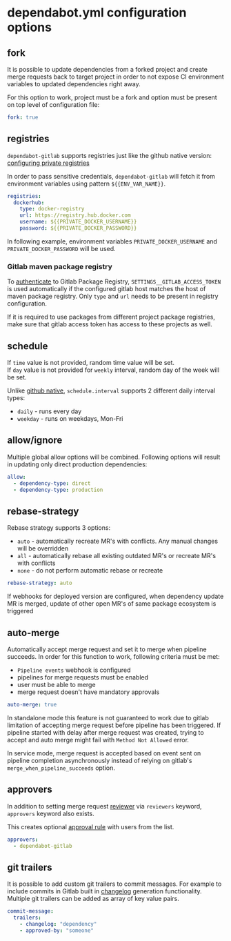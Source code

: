 # dependabot.yml configuration options

## fork

It is possible to update dependencies from a forked project and create merge requests back to target project in order to not expose CI environment variables to updated dependencies right away.

For this option to work, project must be a fork and option must be present on top level of configuration file:

```yml
fork: true
```

## registries

`dependabot-gitlab` supports registries just like the github native version: [configuring private registries](https://docs.github.com/en/code-security/supply-chain-security/keeping-your-dependencies-updated-automatically/configuration-options-for-dependency-updates#configuration-options-for-private-registries)

In order to pass sensitive credentials, `dependabot-gitlab` will fetch it from environment variables using pattern `${{ENV_VAR_NAME}}`.

```yml
registries:
  dockerhub:
    type: docker-registry
    url: https://registry.hub.docker.com
    username: ${{PRIVATE_DOCKER_USERNAME}}
    password: ${{PRIVATE_DOCKER_PASSWORD}}
```

In following example, environment variables `PRIVATE_DOCKER_USERNAME` and `PRIVATE_DOCKER_PASSWORD` will be used.

### Gitlab maven package registry

To [authenticate](https://docs.gitlab.com/ee/user/packages/maven_repository/#authenticate-with-a-personal-access-token-in-maven) to Gitlab Package Registry, `SETTINGS__GITLAB_ACCESS_TOKEN` is used automatically if the configured gitlab host matches the host of maven package registry. Only `type` and `url` needs to be present in registry configuration.

If it is required to use packages from different project package registries, make sure that gitlab access token has access to these projects as well.

## schedule

If `time` value is not provided, random time value will be set. \
If `day` value is not provided for `weekly` interval, random day of the week will be set.

Unlike [github native](https://docs.github.com/en/code-security/supply-chain-security/keeping-your-dependencies-updated-automatically/configuration-options-for-dependency-updates#scheduleinterval), `schedule.interval` supports 2 different daily interval types:

* `daily` - runs every day
* `weekday` - runs on weekdays, Mon-Fri

## allow/ignore

Multiple global allow options will be combined. Following options will result in updating only direct production dependencies:

```yml
allow:
  - dependency-type: direct
  - dependency-type: production
```

## rebase-strategy

Rebase strategy supports 3 options:

* `auto` - automatically recreate MR's with conflicts. Any manual changes will be overridden
* `all` - automatically rebase all existing outdated MR's or recreate MR's with conflicts
* `none` - do not perform automatic rebase or recreate

```yml
rebase-strategy: auto
```

If webhooks for deployed version are configured, when dependency update MR is merged, update of other open MR's of same package ecosystem is triggered

## auto-merge

Automatically accept merge request and set it to merge when pipeline succeeds. In order for this function to work, following criteria must be met:

* `Pipeline events` webhook is configured
* pipelines for merge requests must be enabled
* user must be able to merge
* merge request doesn't have mandatory approvals

```yml
auto-merge: true
```

In standalone mode this feature is not guaranteed to work due to gitlab limitation of accepting merge request before pipeline has been triggered. If pipeline
started with delay after merge request was created, trying to accept and auto merge might fail with `Method Not Allowed` error.

In service mode, merge request is accepted based on event sent on pipeline completion asynchronously instead of relying on gitlab's `merge_when_pipeline_succeeds` option.

## approvers

In addition to setting merge request [reviewer](https://docs.gitlab.com/ee/user/project/merge_requests/getting_started.html#reviewer) via `reviewers` keyword, `approvers` keyword also exists.

This creates optional [approval rule](https://docs.gitlab.com/ee/user/project/merge_requests/approvals/) with users from the list.

```yml
approvers:
  - dependabot-gitlab
```

## git trailers

It is possible to add custom git trailers to commit messages. For example to include commits in Gitlab built in [changelog](https://docs.gitlab.com/ee/api/repositories.html#add-changelog-data-to-a-changelog-file) generation functionality. Multiple git trailers can be added as array of key value pairs.

```yml
commit-message:
  trailers:
    - changelog: "dependency"
    - approved-by: "someone"
```
